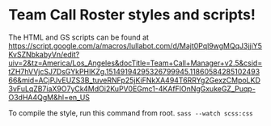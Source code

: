# Team Call Roster styles and scripts!

The HTML and GS scripts can be found at https://script.google.com/a/macros/lullabot.com/d/Majt0Pql9wgMQqJ3jjiY5KvSZNbkabyVn/edit?uiv=2&tz=America/Los_Angeles&docTitle=Team+Call+Manager+v2.5&csid=tZH7hVVjcSJ7DsGYkPHIKZg.15149194295326799945.1186058428510249366&mid=ACjPJvEUZS3B_tuveRNFp25jKiFNkXA494T6RRYg2GexzCMpoLKD3vFuLqZB7iaX9O7yCk4MdOi2KuPV0EGmc1-4KAfFlOnNgGxukeGZ_Puqp-O3dHA4QgM&hl=en_US

To compile the style, run this command from root.
`sass --watch scss:css`